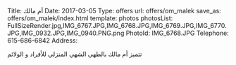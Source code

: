 Title:          أم مالك
Date:           2017-03-05
Type:           offers
url:            offers/om_malek
save_as:        offers/om_malek/index.html
template:       photos
photosList:     FullSizeRender.jpg,IMG_6767.JPG,IMG_6768.JPG,IMG_6769.JPG,IMG_6770.JPG,IMG_0932.JPG,IMG_0940.PNG.png
PhotoId:        IMG_6768.JPG
Telephone:      615-686-6842
Address:        

تتميز أم مالك بالطهي الشهي المنزلي للأفراد و الولائم 